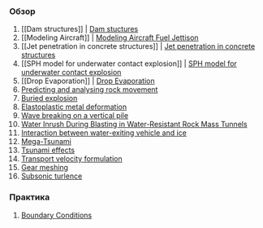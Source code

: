 ### Обзор
1) [[Dam structures]] | [Dam stuctures](https://www.researchgate.net/publication/389034206_A_rate-dependent_peridynamic-SPH_coupling_model_for_damage_and_failure_analysis_of_concrete_dam_structures_subjected_to_underwater_explosions) 
2) [[Modeling Aircraft]] | [Modeling Aircraft Fuel Jettison](https://www.researchgate.net/publication/378197597_Modeling_Aircraft_Fuel_Jettison_Using_Smoothed_Particle_Hydrodynamics_on_Finite-Volume_Meshes)
3) [[Jet penetration in concrete structures]] | [Jet penetration in concrete structures](https://www.researchgate.net/publication/393805973_GPU-parallelized_SPH_solver_for_accurate_hypervelocity_impact_simulation_of_shaped_charge_jet_penetration_in_concrete_structures)
4) [[SPH model for underwater contact explosion]] | [SPH model for underwater contact explosion](https://www.researchgate.net/publication/391675172_A_volume-adaptive_smoothed_particle_hydrodynamics_SPH_model_for_underwater_contact_explosion)
5) [[Drop Evaporation]] | [Drop Evaporation](https://www.researchgate.net/publication/389424974_Smoothed_Particle_Hydrodynamics_SPH_Simulations_of_Drop_Evaporation_A_Comprehensive_Overview_of_Methods_and_Applications)
6) [Predicting and analysing rock movement](https://www.researchgate.net/publication/394269225_SMOOTHED_PARTICLE_HYDRODYNAMICS_METHOD_FOR_PREDICTING_AND_ANALYZING_DYNAMIC_ROCK_MOVEMENT_IN_COMPLEX_GEOMECHANICAL_CONDITIONS)
7) [Buried explosion](https://www.researchgate.net/publication/388598948_A_coupled_and_parallel_peridynamics-SPH_modeling_and_simulation_of_buried_explosion_induced_soil_fragmentation_and_cratering)
8) [Elastoplastic metal deformation](https://www.researchgate.net/publication/395962354_Elastoplastic_Deformation_in_Metal_Forming_by_using_a_2D_Shell-based_SPH_Model_Validation_through_Wagoner_Deep_Drawing_Test)
9) [Wave breaking on a vertical pile](https://www.researchgate.net/publication/392007010_Exploring_Dissipation_Terms_in_the_SPH_Momentum_Equation_for_Wave_Breaking_on_a_Vertical_Pile)
10) [Water Inrush During Blasting in Water-Resistant Rock Mass Tunnels](https://www.researchgate.net/publication/391997266_Numerical_Analysis_Method_of_Water_Inrush_During_Blasting_in_Water-Resistant_Rock_Mass_Tunnels_Based_on_FEM-SPH_Coupling_Algorithm)
11) [Interaction between water-exiting vehicle and ice](https://www.researchgate.net/publication/394062144_Numerical_Study_on_Interaction_Between_the_Water-Exiting_Vehicle_and_Ice_Based_on_FEM-SPH-SALE_Coupling_Algorithm)
12) [Mega-Tsunami](https://www.researchgate.net/publication/394472175_Meshfree_modeling_of_landslide-generated_mega-tsunami_in_Lituya_Bay_using_a_two-layer_two-phase_SPH)
13) [Tsunami effects](https://www.researchgate.net/publication/392225655_SPH_MODELLING_OF_HORIZONTAL_AND_VERTICAL_TSUNAMI_EFFECTS_ON_DECK_GIRDER_BRIDGES)
14) [Transport velocity formulation](https://www.researchgate.net/publication/389086688_A_unified_transport-velocity_formulation_for_SPH_simulation_of_cohesive_granular_materials)
15) [Gear meshing](https://www.researchgate.net/publication/389531331_SPH_Simulation_of_Gear_Meshing_with_Lubricating_Fluid-Solid_Coupling_and_Heat-Transfer_Process)
16) [Subsonic turlence](https://www.researchgate.net/publication/389820686_Modelling_subsonic_turbulence_with_SPH-EXA)
### Практика
1) [Boundary Conditions](https://www.researchgate.net/publication/379774885_Boundary_Conditions_for_Sph_Through_Energy_Conservation)
